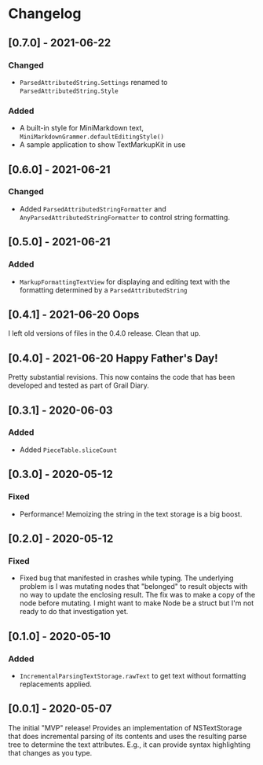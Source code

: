 # Changelog

## [0.7.0] - 2021-06-22

### Changed

- `ParsedAttributedString.Settings` renamed to `ParsedAttributedString.Style`

### Added

- A built-in style for MiniMarkdown text, `MiniMarkdownGrammer.defaultEditingStyle()`
- A sample application to show TextMarkupKit in use

## [0.6.0] - 2021-06-21

### Changed

- Added `ParsedAttributedStringFormatter` and `AnyParsedAttributedStringFormatter` to control string formatting.

## [0.5.0] - 2021-06-21

### Added

- `MarkupFormattingTextView` for displaying and editing text with the formatting determined by a `ParsedAttributedString`

## [0.4.1] - 2021-06-20  Oops

I left old versions of files in the 0.4.0 release. Clean that up.

## [0.4.0] - 2021-06-20  Happy Father's Day!

Pretty substantial revisions. This now contains the code that has been developed and tested as part of Grail Diary.

## [0.3.1] - 2020-06-03

### Added

* Added `PieceTable.sliceCount`

## [0.3.0] - 2020-05-12

### Fixed

* Performance! Memoizing the string in the text storage is a big boost.

## [0.2.0] - 2020-05-12

### Fixed

* Fixed bug that manifested in crashes while typing. The underlying problem is I was mutating nodes that "belonged" to result objects with no way to update the enclosing result. The fix was to make a copy of the node before mutating. I might want to make Node be a struct but I'm not ready to do that investigation yet.

## [0.1.0] - 2020-05-10

### Added

* `IncrementalParsingTextStorage.rawText` to get text without formatting replacements applied.

## [0.0.1] - 2020-05-07

The initial "MVP" release! Provides an implementation of NSTextStorage that does incremental parsing of its contents and uses the resulting parse tree to determine the text attributes. E.g., it can provide syntax highlighting that changes as you type.
